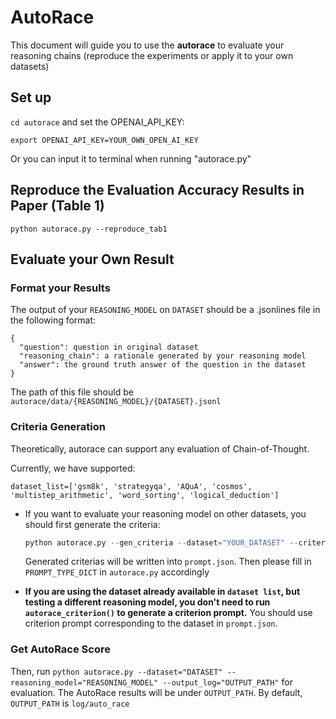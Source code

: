# AutoRace

This document will guide you to use the **autorace** to evaluate your reasoning chains (reproduce the experiments or apply it to your own datasets)

## Set up

`cd autorace` and set the OPENAI_API_KEY:

```
export OPENAI_API_KEY=YOUR_OWN_OPEN_AI_KEY
```

Or you can input it to terminal when running "autorace.py"

## Reproduce the Evaluation Accuracy Results in Paper (Table 1)

```
python autorace.py --reproduce_tab1
```

## Evaluate your Own Result

### Format your Results

The output of your `REASONING_MODEL` on `DATASET` should be a .jsonlines file in the following format:

```jsonl
{
  "question": question in original dataset
  "reasoning_chain": a rationale generated by your reasoning model
  "answer": the ground truth answer of the question in the dataset
}
```

The path of this file should be `autorace/data/{REASONING_MODEL}/{DATASET}.jsonl`

### Criteria Generation
Theoretically, autorace can support any evaluation of Chain-of-Thought. 

Currently, we have supported:

 `dataset_list=['gsm8k', 'strategyqa', 'AQuA', 'cosmos', 'multistep_arithmetic', 'word_sorting', 'logical_deduction']`
 
* If you want to evaluate your reasoning model on other datasets, you should first generate the criteria:
  ```python
  python autorace.py --gen_criteria --dataset="YOUR_DATASET" --criteria_path="YOUR_CRITERIA_PROMPT_PATH.txt"
  ``` 
    
    Generated criterias will be written into `prompt.json`. Then please fill in `PROMPT_TYPE_DICT` in `autorace.py` accordingly

* **If you are using the dataset already available in `dataset list`, but testing a different reasoning model, you don't need to run `autorace_criterion()` to generate a criterion prompt.** You should use criterion prompt corresponding to the dataset in `prompt.json`.

### Get AutoRace Score

Then, run `python autorace.py --dataset="DATASET" --reasoning_model="REASONING_MODEL" --output_log="OUTPUT_PATH"` for evaluation. The AutoRace results will be under 
`OUTPUT_PATH`. By default, `OUTPUT_PATH` is `log/auto_race`




